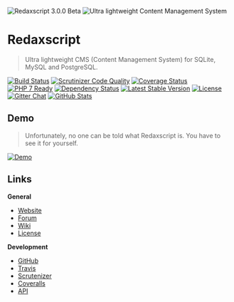 ![Redaxscript 3.0.0 Beta](https://dummyimage.com/1000x300/323e4c/ffffff&text=Redaxscript+3.0.0+Beta)
![Ultra lightweight Content Management System](http://dummyimage.com/1000x100/323e4c/ffffff&text=Ultra+lightweight+Content+Management+System)


Redaxscript
===========

> Ultra lightweight CMS (Content Management System) for SQLite, MySQL and PostgreSQL.

[![Build Status](https://img.shields.io/travis/redaxmedia/redaxscript.svg?style=flat)](https://travis-ci.org/redaxmedia/redaxscript)
[![Scrutinizer Code Quality](https://img.shields.io/scrutinizer/g/redaxmedia/redaxscript.svg?style=flat)](https://scrutinizer-ci.com/g/redaxmedia/redaxscript)
[![Coverage Status](https://img.shields.io/coveralls/redaxmedia/redaxscript.svg?style=flat)](https://coveralls.io/r/redaxmedia/redaxscript)
[![PHP 7 Ready](http://php7ready.timesplinter.ch/redaxmedia/redaxscript/badge.svg?style=flat)](https://travis-ci.org/redaxmedia/redaxscript)
[![Dependency Status](https://gemnasium.com/badges/github.com/redaxmedia/redaxscript.svg)](https://gemnasium.com/github.com/redaxmedia/redaxscript)
[![Latest Stable Version](https://img.shields.io/packagist/v/redaxmedia/redaxscript.svg?style=flat)](https://packagist.org/packages/redaxmedia/redaxscript)
[![License](https://img.shields.io/packagist/l/redaxmedia/redaxscript.svg?style=flat)](https://packagist.org/packages/redaxmedia/redaxscript)
[![Gitter Chat](https://img.shields.io/badge/gitter-chat-129e5e.svg?style=flat)](https://gitter.im/redaxmedia/redaxscript)
[![GitHub Stats](https://img.shields.io/badge/github-stats-ff5500.svg)](http://githubstats.com/redaxmedia/redaxscript)


Demo
----

> Unfortunately, no one can be told what Redaxscript is.
You have to see it for yourself.

[![Demo](https://img.shields.io/badge/demo-login-129e5e.svg?style=flat)](http://demo.redaxscript.com/demo/login)


Links
-----

**General**

* [Website](http://redaxscript.com)
* [Forum](http://forum.redaxscript.com)
* [Wiki](http://wiki.redaxscript.com)
* [License](http://redaxscript.com/general/about/license)


**Development**

* [GitHub](http://github.redaxscript.com)
* [Travis](http://travis.redaxscript.com)
* [Scrutenizer](http://scrutenizer.redaxscript.com)
* [Coveralls](http://coveralls.redaxscript.com)
* [API](http://api.redaxscript.com)
